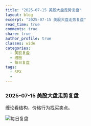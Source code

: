 ```yaml
---
title: "2025-07-15 美股大盘走势复盘"
layout: blog
excerpt: "2025-07-15 美股大盘走势复盘"
read_time: true
comments: true
share: true
author_profile: true
classes: wide
categories:
  - 美股复盘
  - 缠图
  - 每日复盘
tags:
  - SPX
  - 
---
```


### 2025-07-15 美股大盘走势复盘
缠论看结构，价格行为找买卖点。

![每日复盘](https://image.olim.cc/2025/2025-07-15-每日复盘.jpg)


